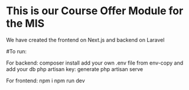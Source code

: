 # This is our Course Offer Module for the MIS

We have created the frontend on Next.js and backend on Laravel

#To run:

For backend: 
composer install
add your own .env file from env-copy and add your db
php artisan key: generate
php artisan serve

For frontend:
npm i
npm run dev
